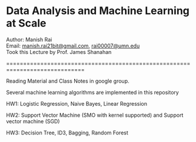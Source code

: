 # Data Analysis and Machine Learning at Scale

Author: Manish Rai <br>
Email: manish.rai21bit@gmail.com, rai00007@umn.edu <br>
Took this Lecture by Prof. James Shanahan

=============================================================================

Reading Material and Class Notes in google group.

Several machine learning algorithms are implemented in this repository

HW1: Logistic Regression, Naive Bayes, Linear Regression

HW2: Support Vector Machine (SMO with kernel supported) and Support vector machine (SGD)

HW3: Decision Tree, ID3, Bagging, Random Forest
